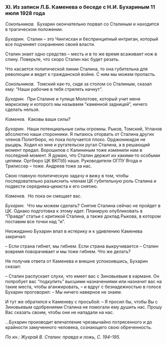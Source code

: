 ### XI. Из записи Л.Б. Каменева о беседе с Н.И. Бухариным 11 июля 1928 года

_Сокольников._  Бухарин окончательно порвал со Сталиным и находится в трагическом положении.

_Бухарин._  Сталин – это Чингисхан и беспринципный интриган, который все подчиняет сохранению своей власти.

Сталин знает одно средство – месть и в то же время всаживает нож в спину. Поверьте, что скоро Сталин нас будет резать.

Что касается политической линии Сталина, то она губительна для революции и ведет к гражданской войне. С ним мы можем пропасть.

_Сокольников._  Томский как‑то, сидя за столом со Сталиным, сказал ему: “Наши рабочие в тебя стрелять начнут”.

_Бухарин._  При Сталине и тупице Молотове, который учит меня марксизму и которого мы называем “каменной задницей”, ничего сделать нельзя.

_Каменев._  Каковы ваши силы?

_Бухарин._  Наши потенциальные силы огромны. Рыков, Томский, Угланов абсолютно наши сторонники. Я пытаюсь оторвать от Сталина других членов Политбюро, но пока получается плохо. Орджоникидзе не рыцарь. Ходил ко мне и ругательски ругал Сталина, а в решающий момент предал. Ворошилов с Калининым тоже изменили нам в последний момент. Я думаю, что Сталин держит их какими‑то особыми цепями. Оргбюро ЦК ВКП(б) наше. Руководители ОГПУ Ягода и Трилиссер – тоже. Андреев тоже за нас.

Свою главную политическую задачу я вижу в том, чтобы последовательно разъяснить членам ЦК губительную роль Сталина и подвести середняка‑цекиста к его снятию.

_Каменев._  Но пока он смещает вас.

_Бухарин._  Что мы можем сделать? Снятие Сталина сейчас не пройдет в ЦК. Однако подготовка к этому идет. Планирую опубликовать в “Правде” статьи с критикой Сталина, а также доклад Рыкова, в котором поставим все точки над “и”.

Неожиданно Бухарин впал в истерику и к удивлению Каменева закричал:

– Если страна гибнет, мы гибнем. Если страна выкручивается – Сталин вовремя поворачивает и мы тоже гибнем. Что же делать?

Не получив ответа от Каменева и внешне успокоившись, Бухарин сказал:

– Сталин распускает слухи, что имеет вас с Зиновьевым в кармане. Он попробует вас “подкупить” высшими назначениями или назначит вас на такие места, чтобы аганжировать, – и вдруг с безнадежностью в голосе Бухарин проговорил: – Мы ничего наверное не знаем.

И тут же обратился к Каменеву с просьбой: – Я просил бы, чтобы Вы с Зиновьевым одобрениями Сталина не помогали ему душить нас. Прошу Вас сказать своим, чтобы они не нападали на нас.

…Бухарин производит впечатление чрезвычайно потрясенного и до крайности замученного человека, сознающего свою обреченность.

_По кн.: Жухрай В. Сталин: правда и ложь, С. 194–195._